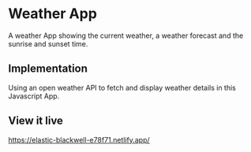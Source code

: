 # Weather App
A weather App showing the current weather, a weather forecast and the sunrise and sunset time. 


## Implementation

Using an open weather API to fetch and display weather details in this Javascript App.

## View it live

https://elastic-blackwell-e78f71.netlify.app/
